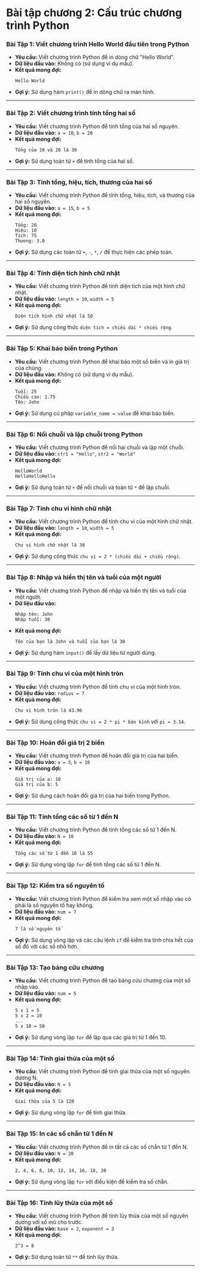 # Bài tập chương 2: Cấu trúc chương trình Python

### Bài Tập 1: Viết chương trình Hello World đầu tiên trong Python

- **Yêu cầu:** Viết chương trình Python để in dòng chữ "Hello World".
- **Dữ liệu đầu vào:** Không có (sử dụng ví dụ mẫu).
- **Kết quả mong đợi:**
  ```
  Hello World
  ```
- **Gợi ý:** Sử dụng hàm `print()` để in dòng chữ ra màn hình.

---

### Bài Tập 2: Viết chương trình tính tổng hai số

- **Yêu cầu:** Viết chương trình Python để tính tổng của hai số nguyên.
- **Dữ liệu đầu vào:** `a = 10`, `b = 20`
- **Kết quả mong đợi:**
  ```
  Tổng của 10 và 20 là 30
  ```
- **Gợi ý:** Sử dụng toán tử `+` để tính tổng của hai số.

---

### Bài Tập 3: Tính tổng, hiệu, tích, thương của hai số

- **Yêu cầu:** Viết chương trình Python để tính tổng, hiệu, tích, và thương của hai số nguyên.
- **Dữ liệu đầu vào:** `a = 15`, `b = 5`
- **Kết quả mong đợi:**
  ```
  Tổng: 20
  Hiệu: 10
  Tích: 75
  Thương: 3.0
  ```
- **Gợi ý:** Sử dụng các toán tử `+`, `-`, `*`, `/` để thực hiện các phép toán.

---

### Bài Tập 4: Tính diện tích hình chữ nhật

- **Yêu cầu:** Viết chương trình Python để tính diện tích của một hình chữ nhật.
- **Dữ liệu đầu vào:** `length = 10`, `width = 5`
- **Kết quả mong đợi:**
  ```
  Diện tích hình chữ nhật là 50
  ```
- **Gợi ý:** Sử dụng công thức `diện tích = chiều dài * chiều rộng`.

---

### Bài Tập 5: Khai báo biến trong Python

- **Yêu cầu:** Viết chương trình Python để khai báo một số biến và in giá trị của chúng.
- **Dữ liệu đầu vào:** Không có (sử dụng ví dụ mẫu).
- **Kết quả mong đợi:**
  ```
  Tuổi: 25
  Chiều cao: 1.75
  Tên: John
  ```
- **Gợi ý:** Sử dụng cú pháp `variable_name = value` để khai báo biến.

---

### Bài Tập 6: Nối chuỗi và lặp chuỗi trong Python

- **Yêu cầu:** Viết chương trình Python để nối hai chuỗi và lặp một chuỗi.
- **Dữ liệu đầu vào:** `str1 = "Hello"`, `str2 = "World"`
- **Kết quả mong đợi:**
  ```
  HelloWorld
  HelloHelloHello
  ```
- **Gợi ý:** Sử dụng toán tử `+` để nối chuỗi và toán tử `*` để lặp chuỗi.

---

### Bài Tập 7: Tính chu vi hình chữ nhật

- **Yêu cầu:** Viết chương trình Python để tính chu vi của một hình chữ nhật.
- **Dữ liệu đầu vào:** `length = 10`, `width = 5`
- **Kết quả mong đợi:**
  ```
  Chu vi hình chữ nhật là 30
  ```
- **Gợi ý:** Sử dụng công thức `chu vi = 2 * (chiều dài + chiều rộng)`.

---

### Bài Tập 8: Nhập và hiển thị tên và tuổi của một người

- **Yêu cầu:** Viết chương trình Python để nhập và hiển thị tên và tuổi của một người.
- **Dữ liệu đầu vào:**
  ```
  Nhập tên: John
  Nhập tuổi: 30
  ```
- **Kết quả mong đợi:**
  ```
  Tên của bạn là John và tuổi của bạn là 30
  ```
- **Gợi ý:** Sử dụng hàm `input()` để lấy dữ liệu từ người dùng.

---

### Bài Tập 9: Tính chu vi của một hình tròn

- **Yêu cầu:** Viết chương trình Python để tính chu vi của một hình tròn.
- **Dữ liệu đầu vào:** `radius = 7`
- **Kết quả mong đợi:**
  ```
  Chu vi hình tròn là 43.96
  ```
- **Gợi ý:** Sử dụng công thức `chu vi = 2 * pi * bán kính` với `pi = 3.14`.

---

### Bài Tập 10: Hoán đổi giá trị 2 biến

- **Yêu cầu:** Viết chương trình Python để hoán đổi giá trị của hai biến.
- **Dữ liệu đầu vào:** `a = 5`, `b = 10`
- **Kết quả mong đợi:**
  ```
  Giá trị của a: 10
  Giá trị của b: 5
  ```
- **Gợi ý:** Sử dụng cách hoán đổi giá trị của hai biến trong Python.

---

### Bài Tập 11: Tính tổng các số từ 1 đến N

- **Yêu cầu:** Viết chương trình Python để tính tổng các số từ 1 đến N.
- **Dữ liệu đầu vào:** `N = 10`
- **Kết quả mong đợi:**
  ```
  Tổng các số từ 1 đến 10 là 55
  ```
- **Gợi ý:** Sử dụng vòng lặp `for` để tính tổng các số từ 1 đến N.

---

### Bài Tập 12: Kiểm tra số nguyên tố

- **Yêu cầu:** Viết chương trình Python để kiểm tra xem một số nhập vào có phải là số nguyên tố hay không.
- **Dữ liệu đầu vào:** `num = 7`
- **Kết quả mong đợi:**
  ```
  7 là số nguyên tố
  ```
- **Gợi ý:** Sử dụng vòng lặp và các câu lệnh `if` để kiểm tra tính chia hết của số đó với các số nhỏ hơn.

---

### Bài Tập 13: Tạo bảng cửu chương

- **Yêu cầu:** Viết chương trình Python để tạo bảng cửu chương của một số nhập vào.
- **Dữ liệu đầu vào:** `num = 5`
- **Kết quả mong đợi:**
  ```
  5 x 1 = 5
  5 x 2 = 10
  ...
  5 x 10 = 50
  ```
- **Gợi ý:** Sử dụng vòng lặp `for` để lặp qua các giá trị từ 1 đến 10.

---

### Bài Tập 14: Tính giai thừa của một số

- **Yêu cầu:** Viết chương trình Python để tính giai thừa của một số nguyên dương N.
- **Dữ liệu đầu vào:** `N = 5`
- **Kết quả mong đợi:**
  ```
  Giai thừa của 5 là 120
  ```
- **Gợi ý:** Sử dụng vòng lặp `for` để tính giai thừa.

---

### Bài Tập 15: In các số chẵn từ 1 đến N

- **Yêu cầu:** Viết chương trình Python để in tất cả các số chẵn từ 1 đến N.
- **Dữ liệu đầu vào:** `N = 20`
- **Kết quả mong đợi:**
  ```
  2, 4, 6, 8, 10, 12, 14, 16, 18, 20
  ```
- **Gợi ý:** Sử dụng vòng lặp `for` với điều kiện để kiểm tra số chẵn.

---

### Bài Tập 16: Tính lũy thừa của một số

- **Yêu cầu:** Viết chương trình Python để tính lũy thừa của một số nguyên dương với số mũ cho trước.
- **Dữ liệu đầu vào:** `base = 2`, `exponent = 3`
- **Kết quả mong đợi:**
  ```
  2^3 = 8
  ```
- **Gợi ý:** Sử dụng toán tử `**` để tính lũy thừa.

---
